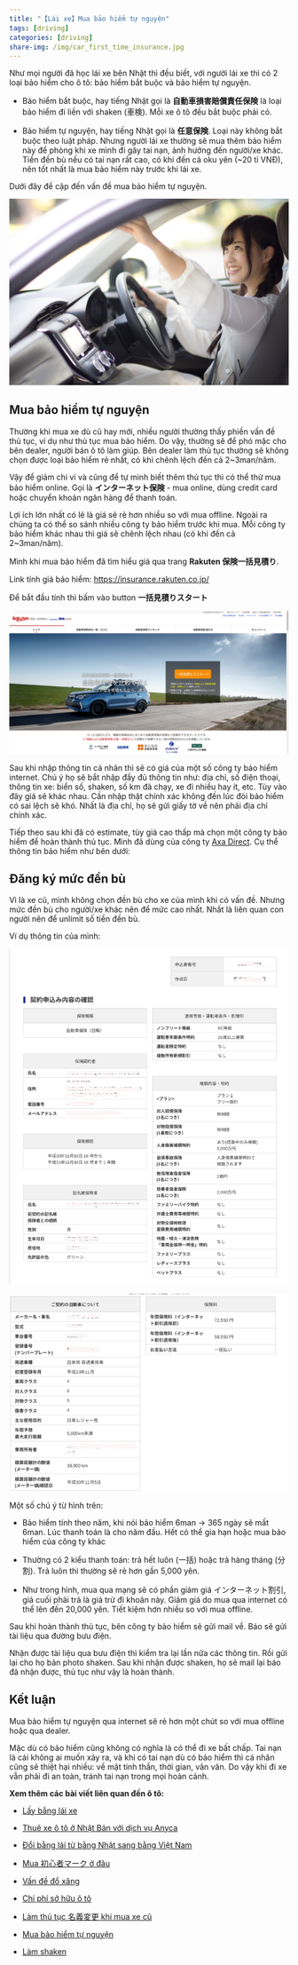 ```yaml
---
title: "【Lái xe】Mua bảo hiểm tự nguyện"
tags: [driving]
categories: [driving]
share-img: /img/car_first_time_insurance.jpg
---
```


Như mọi người đã học lái xe bên Nhật thì đều biết, với người lái xe thì có 2 loại bảo hiểm cho ô tô: bảo hiểm bắt buộc và bảo hiểm tự nguyện.

* Bảo hiểm bắt buộc, hay tiếng Nhật gọi là **自動車損害賠償責任保険** là loại bảo hiểm đi liền với shaken (車検). Mỗi xe ô tô đều bắt buộc phải có.

* Bảo hiểm tự nguyện, hay tiếng Nhật gọi là **任意保険**. Loại này không bắt buộc theo luật pháp. Nhưng người lái xe thường sẽ mua thêm bảo hiểm này để phòng khi xe mình đi gây tai nạn, ảnh hưởng đến người/xe khác. Tiền đền bù nếu có tai nạn rất cao, có khi đến cả oku yên (~20 tỉ VNĐ), nên tốt nhất là mua bảo hiểm này trước khi lái xe.

Dưới đây đề cập đến vấn đề mua bảo hiểm tự nguyện.

![](/img/car_first_time_insurance.jpg)

## Mua bảo hiểm tự nguyện

<script async src="//pagead2.googlesyndication.com/pagead/js/adsbygoogle.js"></script>
<ins class="adsbygoogle"
     style="display:block; text-align:center;"
     data-ad-layout="in-article"
     data-ad-format="fluid"
     data-ad-client="ca-pub-2750437710821247"
     data-ad-slot="8905029259"></ins>
<script>
     (adsbygoogle = window.adsbygoogle || []).push({});
</script>

Thường khi mua xe dù cũ hay mới, nhiều người thường thấy phiền vấn đề thủ tục, ví dụ như thủ tục mua bảo hiểm. Do vậy, thường sẽ để phó mặc cho bên dealer, người bán ô tô làm giúp. Bên dealer làm thủ tục thường sẽ không chọn được loại bảo hiểm rẻ nhất, có khi chênh lệch đến cả 2~3man/năm.

Vậy để giảm chi ví và cũng để tự mình biết thêm thủ tục thì có thể thử mua bảo hiểm online. Gọi là **インターネット保険** - mua online, dùng credit card hoặc chuyển khoản ngân hàng để thanh toán.

Lợi ích lớn nhất có lẽ là giá sẽ rẻ hơn nhiều so với mua offline. Ngoài ra chúng ta có thể so sánh nhiều công ty bảo hiểm trước khi mua. Mỗi công ty bảo hiểm khác nhau thì giá sẽ chênh lệch nhau (có khi đến cả 2~3man/năm).

Mình khi mua bảo hiểm đã tìm hiểu giá qua trang **Rakuten 保険一括見積り**.

Link tính giá bảo hiểm: <a href="https://hb.afl.rakuten.co.jp/hgc/175ba9bb.46d16352.175ba9bc.ab42d56e/?pc=https%3A%2F%2Finsurance.rakuten.co.jp%2F&m=https%3A%2F%2Finsurance.rakuten.co.jp%2F" target="_blank" rel="nofollow" style="word-wrap:break-word;"  >https://insurance.rakuten.co.jp/</a>

Để bắt đầu tính thì bấm vào button **一括見積りスタート**

![](/img/car_insurance_mitsumori.png)

Sau khi nhập thông tin cá nhân thì sẽ có giá của một số công ty bảo hiểm internet. Chú ý họ sẽ bắt nhập đầy đủ thông tin như: địa chỉ, số điện thoại, thông tin xe: biển số, shaken, số km đã chạy, xe đi nhiều hay ít, etc. Tùy vào đây giá sẽ khác nhau. Cần nhập thật chính xác không đến lúc đòi bảo hiểm có sai lệch sẽ khó. Nhất là địa chỉ, họ sẽ gửi giấy tờ về nên phải địa chỉ chính xác.

Tiếp theo sau khi đã có estimate, tùy giá cao thấp mà chọn một công ty bảo hiểm để hoàn thành thủ tục. Mình đã dùng của công ty [Axa Direct](https://www.axa-direct.co.jp/). Cụ thể thông tin bảo hiểm như bên dưới:

## Đăng ký mức đền bù

Vì là xe cũ, mình không chọn đền bù cho xe của mình khi có vấn đề. Nhưng mức đền bù cho người/xe khác nên để mức cao nhất. Nhất là liên quan con người nên để unlimit số tiền đền bù.

Ví dụ thông tin của mình:

![](/img/car_insurance_mitusmori_sample01.png)

![](/img/car_insurance_mitusmori_sample02.png)

Một số chú ý từ hình trên:

* Bảo hiểm tính theo năm, khi nói bảo hiểm 6man -> 365 ngày sẽ mất 6man. Lúc thanh toán là cho năm đầu. Hết có thể gia hạn hoặc mua bảo hiểm của công ty khác

* Thường có 2 kiểu thanh toán: trả hết luôn (一括) hoặc trả hàng tháng (分割). Trả luôn thì thường sẽ rẻ hơn gần 5,000 yên.

* Như trong hình, mua qua mạng sẽ có phần giảm giá インターネット割引, giá cuối phải trả là giá trừ đi khoản này. Giảm giá do mua qua internet có thể lên đến 20,000 yên. Tiết kiệm hơn nhiều so với mua offline.

Sau khi hoàn thành thủ tục, bên công ty bảo hiểm sẽ gửi mail về. Báo sẽ gửi tài liệu qua đường bưu điện.

Nhận được tài liệu qua bưu điện thì kiểm tra lại lần nữa các thông tin. Rồi gửi lại cho họ bản photo shaken. Sau khi nhận được shaken, họ sẽ mail lại báo đã nhận được, thủ tục như vậy là hoàn thành.

## Kết luận

Mua bảo hiểm tự nguyện qua internet sẽ rẻ hơn một chút so với mua offline hoặc qua dealer.

Mặc dù có bảo hiểm cũng không có nghĩa là có thể đi xe bất chấp. Tai nạn là cái không ai muốn xảy ra, và khi có tai nạn dù có bảo hiểm thì cá nhân cũng sẽ thiệt hại nhiều: về mặt tinh thần, thời gian, vân vân. Do vậy khi đi xe vẫn phải đi an toàn, tránh tai nạn trong mọi hoàn cảnh.

<script async src="//pagead2.googlesyndication.com/pagead/js/adsbygoogle.js"></script>
<ins class="adsbygoogle"
     style="display:block; text-align:center;"
     data-ad-layout="in-article"
     data-ad-format="fluid"
     data-ad-client="ca-pub-2750437710821247"
     data-ad-slot="8905029259"></ins>
<script>
     (adsbygoogle = window.adsbygoogle || []).push({});
</script>

**Xem thêm các bài viết liên quan đến ô tô:**

* [Lấy bằng lái xe](https://phuongnq.me/2018-06-08-driving-license-in-japan-part-1/)

* [Thuê xe ô tô ở Nhật Bản với dịch vụ Anyca](https://phuongnq.me/2018-06-30-thue-xe-qua-dich-vu-anyca/)

* [Đổi bằng lái từ bằng Nhật sang bằng Việt Nam](https://phuongnq.me/2018-08-22-doi-bang-nhat-sang-bang-viet/)

* [Mua 初心者マーク ở đâu](https://phuongnq.me/2018-08-27-use-new-user-mark-japan-driver/)

* [Vấn đề đổ xăng](https://phuongnq.me/2018-09-02-driving-in-japan-gasoline/)

* [Chi phí sở hữu ô tô](https://phuongnq.me/2018-09-07-how-much-a-car-cost-whole-life)

* [Làm thủ tục 名義変更 khi mua xe cũ](https://phuongnq.me/2018-11-03-thu-tuc-doi-ten-khi-mua-xe-oto)

* [Mua bảo hiểm tự nguyện](https://phuongnq.me/2018-11-18-first-time-car-insurance/)

* [Làm shaken](/2018-12-12-first-time-shaken)